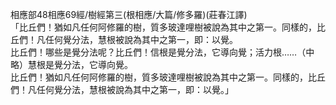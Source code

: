 相應部48相應69經/樹經第三(根相應/大篇/修多羅)(莊春江譯)  
「比丘們！猶如凡任何阿修羅的樹，質多玻達哩樹被說為其中之第一。同樣的，比丘們！凡任何覺分法，慧根被說為其中之第一，即：以覺。  
比丘們！哪些是覺分法呢？比丘們！信根是覺分法，它導向覺；活力根……（中略）慧根是覺分法，它導向覺。  
比丘們！猶如凡任何阿修羅的樹，質多玻達哩樹被說為其中之第一。同樣的，比丘們！凡任何覺分法，慧根被說為其中之第一，即：以覺。」  
  
  
